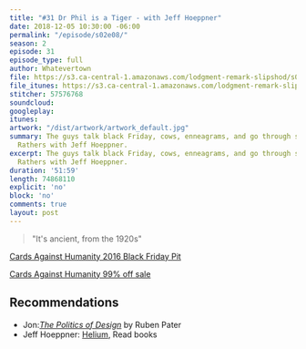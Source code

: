 ```yaml
---
title: "#31 Dr Phil is a Tiger - with Jeff Hoeppner"
date: 2018-12-05 10:30:00 -06:00
permalink: "/episode/s02e08/"
season: 2
episode: 31
episode_type: full
author: Whatevertown
file: https://s3.ca-central-1.amazonaws.com/lodgment-remark-slipshod/s02e08.mp3
file_itunes: https://s3.ca-central-1.amazonaws.com/lodgment-remark-slipshod/s02e08.m4a
stitcher: 57576768
soundcloud:
googleplay:
itunes:
artwork: "/dist/artwork/artwork_default.jpg"
summary: The guys talk black Friday, cows, enneagrams, and go through some Would You
  Rathers with Jeff Hoeppner.
excerpt: The guys talk black Friday, cows, enneagrams, and go through some Would You
  Rathers with Jeff Hoeppner.
duration: '51:59'
length: 74868110
explicit: 'no'
block: 'no'
comments: true
layout: post
---
```


> "It's ancient, from the 1920s"

[Cards Against Humanity 2016 Black Friday Pit](https://www.businessinsider.com/cards-against-humanity-watch-hole-in-the-ground-money-pit-black-friday-2016-11)

[Cards Against Humanity 99% off sale](https://www.99percentoffsale.com/)

## Recommendations
- Jon:[*The Politics of Design*](http://thepoliticsofdesign.com/about-the-book) by Ruben Pater
- Jeff Hoeppner: [Helium](https://www.heliumgroup.ca), Read books

